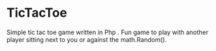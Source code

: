 # TicTacToe


Simple tic tac toe game written in Php . Fun game to play with another player sitting next to you or against the math.Random().
